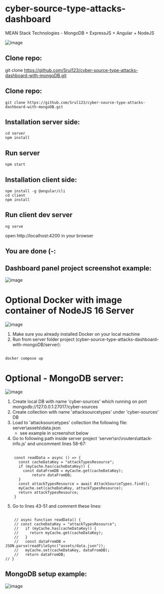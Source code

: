 # cyber-source-type-attacks-dashboard
MEAN Stack Technologies - MongoDB + ExpressJS + Angular + NodeJS

![image](https://user-images.githubusercontent.com/31043411/198828746-5b0e0a0b-da70-4780-9817-857799de47b2.png)




## Clone repo:
   git clone https://github.com/Srul123/cyber-source-type-attacks-dashboard-with-mongoDB.git

## Clone repo:
    git clone https://github.com/Srul123/cyber-source-type-attacks-dashboard-with-mongoDB.git

## Installation server side:
    cd server 
    npm install

## Run server
    npm start

## Installation client side:
    npm install -g @angular/cli
    cd client
    npm install

## Run client dev server
    ng serve
open http://localhost:4200 in your browser
    
## You are done (-:
    
## Dashboard panel project screenshot example:		
![image](https://user-images.githubusercontent.com/31043411/198828452-170d268d-496d-43e8-a90a-2ae09a30b7c7.png)    

# Optional Docker with image container of NodeJS 16 Server
![image](https://user-images.githubusercontent.com/31043411/202275317-17ac04df-91fd-4d5a-8b36-27b114824892.png)


1. Make sure you already installed Docker on your local machine
2. Run from server folder project (cyber-source-type-attacks-dashboard-with-mongoDB/server): 
##
    docker compose up

# Optional - MongoDB server:
![image](https://user-images.githubusercontent.com/31043411/202291201-538a4c55-a6c1-4544-a36d-bb679de1ddfc.png)

1. Create local DB with name 'cyber-sources' which running on port mongodb://127.0.0.1:27017/cyber-sources
2. Create collection with name 'attacksourcetypes' under 'cyber-sources' DB
3. Load to 'attacksourcetypes' collection the following file: 
   server\assets\data.json
   - see example in screenshot below
4. Go to following path inside server project 'server\src\routers\attack-info.js' and uncomment lines 58-67:
##
		const readData = async () => {
		  const cacheDataKey = "attackTypesResource";
		  if (myCache.has(cacheDataKey)) {
		    const dataFromDB = myCache.get(cacheDataKey);
    		    return dataFromDB;
		  }
		  const attackTypesResource = await AttackSourceTypes.find();
		  myCache.set(cacheDataKey, attackTypesResource);
		  return attackTypesResource;
		}
 5. Go to lines 43-51 and comment these lines:
##
        // async function readData() {
		// const cacheDataKey = "attackTypesResource";
		//   if (myCache.has(cacheDataKey)) {
		//     return myCache.get(cacheDataKey);
		//   }
		//   const dataFromDB = JSON.parse(readFileSync("assets/data.json"));
		//   myCache.set(cacheDataKey, dataFromDB);
		//   return dataFromDB;
	// }
	



## MongoDB setup example:
![image](https://user-images.githubusercontent.com/31043411/198828471-3ae78552-2e2e-4bdf-96e4-7880c1873aaf.png)

